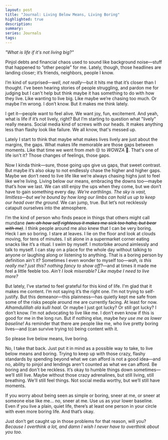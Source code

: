 ```yaml
---
layout: post
title: "Journal: Living Below Means, Living Boring"
highlighted: true
description:
summary:
series: Journals
tags:
---
```


*"What is life if it's not living big?"*

Pinjol debts and financial chaos used to sound like background noise—stuff that happened to “other people” for me. Lately, though, those headlines are landing closer; it’s friends, neighbors, people I know.

I’m kind of surprised—*well, not really*—but it hits me that it’s closer than I thought. I’ve been hearing stories of people struggling, and pardon me for judging but I can't help but think maybe it has something to do with how they live. Like wanting to live big. Like maybe we’re chasing too much. Or maybe I’m wrong. I don’t know. But it makes me think lately.

I get it—people want to feel alive. We want joy, fun, excitement. And yeah, what is life if it’s not lively, right? But I’m starting to question what "lively" really means. Social media kind of screws with our heads. It makes anything less than flashy look like failure. We all know, that's messed up.

Lately I start to think that maybe what makes lives lively are just about the margins, the gaps. What makes life memorable are those gaps between moments. Like that time we went from *meh* 😒 to *WOWZA* 🤩. That's one of life isn't it? Those changes of feelings, those gaps.

Now I kinda think—sure, those going ups give us gaps, that sweet contrast. But maybe it’s also okay to not endlessly chase the higher and higher gaps. Maybe we don’t need to live life like we’re always chasing highs just to feel like we’re living. Living below our means, embracing the downs too—maybe that’s how we last. We can still enjoy the ups when they come, but we don’t have to gain something every day. *We’re earthlings. The sky is vast, limitless—but we’re bound by how long our limbs can hold us up to keep our head over the ground.* We can jump, true. But let’s not recklessly catapult ourselves into the atmosphere.

I’m the kind of person who finds peace in things that others might call mundane ~~*(wn: oh how self righteous it makes me sick too haha, but bear with me)*~~. I think people around me also knew that I can be very boring. Heck I am so boring. I stare at leaves. I lie on the floor and look at clouds moving, for tens of minutes. I sit alone in a supermarket corner eating snacks like it’s a ritual. I swim by myself. I motorbike around aimlessly and talk to myself. I can stay on a place for the whole day without talking to anyone or laughing along or listening to anything. That is a boring person by definition ain't it? Sometimes I even wonder to myself too―*wah, is this really me? just this? nothing fancy to show off?*―and at times it made me feel a little feeble too. *Ain't I look miserable? Like maybe I need to live more?*

But lately, I’ve started to feel grateful for this kind of life. I'm glad that it makes me content. I’m not saying it’s the right one. I’m not trying to self-justify. But this demeanor—this plainness—has quietly kept me safe from some of the risks people around me are currently facing. At least for now. *Alhamdulillah ala kulli haal*. Or maybe I just got lucky? Or still got lucky? I don’t know. I’m not advocating to live like me. I don’t even know if this is good for me in the long run. But if nothing else, maybe *hey use me as lower baseline!* As reminder that there are people like me, who live pretty boring lives—and (can survive trying to) being content with it.

So please live below means, live boring.

No, I take that back. Just put it in mind as a possible way to take, to live below means and boring. Trying to keep up with those crazy, flashy standards by spending beyond what we can afford is not a good idea―and no, ability to pinjol and lendings aren't counted as what we can afford. Be boring and don't be reckless. It’s okay to humble things down sometimes—we’ll still live. Maybe without those crazy adrenalines, but still living, still breathing. We'll still feel things. Not social media worthy, but we’ll still have moments.

If you worry about being seen as simple or boring, sneer at me, or sneer at someone else like me... no, sneer at me. Use us as your lower baseline. Even if you live a plain, quiet life, there’s at least one person in your circle with even more boring life. And that’s okay.

Just don’t get caught up in those problems for that reason, will you?  *Because I overthink a lot, and damn I wish I never have to overthink about you too.*